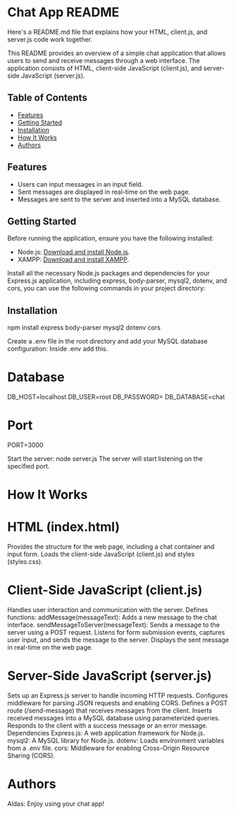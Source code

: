 # Chat App README
Here's a README.md file that explains how your HTML, client.js, and server.js code work together.

This README provides an overview of a simple chat application that allows users to send and receive messages through a web interface. The application consists of HTML, client-side JavaScript (client.js), and server-side JavaScript (server.js).

## Table of Contents

- [Features](#features)
- [Getting Started](#getting-started)
- [Installation](#nstallation)
- [How It Works](#how-it-works)
- [Authors](#authors)

## Features
- Users can input messages in an input field.
- Sent messages are displayed in real-time on the web page.
- Messages are sent to the server and inserted into a MySQL database.

## Getting Started
Before running the application, ensure you have the following installed:

- Node.js: [Download and install Node.js](https://nodejs.org/).
- XAMPP: [Download and install XAMPP](https://www.apachefriends.org/index.html).

Install all the necessary Node.js packages and dependencies for your Express.js application, including express, body-parser, mysql2, dotenv, and cors, you can use the following commands in your project directory:

## Installation

npm install express body-parser mysql2 dotenv cors


Create a .env file in the root directory and add your MySQL database configuration:
Inside .env add this.
# Database 
DB_HOST=localhost
DB_USER=root
DB_PASSWORD=
DB_DATABASE=chat
# Port 
PORT=3000


Start the server: node server.js
The server will start listening on the specified port.


# How It Works
# HTML (index.html)
Provides the structure for the web page, including a chat container and input form.
Loads the client-side JavaScript (client.js) and styles (styles.css).
# Client-Side JavaScript (client.js)
Handles user interaction and communication with the server.
Defines functions:
addMessage(messageText): Adds a new message to the chat interface.
sendMessageToServer(messageText): Sends a message to the server using a POST request.
Listens for form submission events, captures user input, and sends the message to the server.
Displays the sent message in real-time on the web page.
# Server-Side JavaScript (server.js)
Sets up an Express.js server to handle incoming HTTP requests.
Configures middleware for parsing JSON requests and enabling CORS.
Defines a POST route (/send-message) that receives messages from the client.
Inserts received messages into a MySQL database using parameterized queries.
Responds to the client with a success message or an error message.
Dependencies
Express.js: A web application framework for Node.js.
mysql2: A MySQL library for Node.js.
dotenv: Loads environment variables from a .env file.
cors: Middleware for enabling Cross-Origin Resource Sharing (CORS).


# Authors
Aldas: Enjoy using your chat app! 



